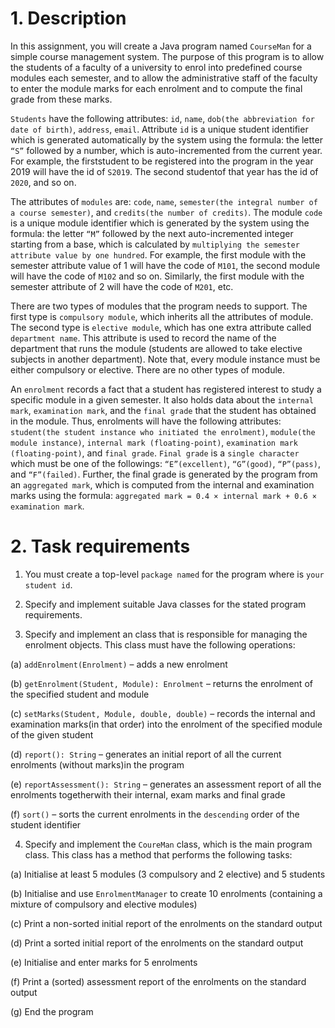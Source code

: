 # 1. Description

In this assignment, you will create a Java program named `CourseMan` for a simple course management
system. The purpose of this program is to allow the students of a faculty of a university to enrol into predefined course modules each semester, and to allow the administrative staff of the faculty to enter the
module marks for each enrolment and to compute the final grade from these marks.

`Students` have the following attributes: `id`, `name`, `dob(the abbreviation for date of birth)`, `address`, `email`.
Attribute `id` is a unique student identifier which is generated automatically by the system using the
formula: the letter `“S”` followed by a number, which is auto-incremented from the current year. For
example, the firststudent to be registered into the program in the year 2019 will have the id of ``S2019``. The
second studentof that year has the id of ``2020``, and so on.

The attributes of `modules` are: `code`, `name`, `semester(the integral number of a course semester)`, and
`credits(the number of credits)`. The module `code` is a unique module identifier which is generated by the
system using the formula: the letter `“M”` followed by the next auto-incremented integer starting from a
base, which is calculated by `multiplying the semester attribute value by one hundred`. For example, the
first module with the semester attribute value of 1 will have the code of `M101`, the second module will
have the code of `M102` and so on. Similarly, the first module with the semester attribute of 2 will have the
code of ``M201``, etc.

There are two types of modules that the program needs to support. The first type is `compulsory module`,
which inherits all the attributes of module. The second type is `elective module`, which has one extra
attribute called `department name`. This attribute is used to record the name of the department that runs the
module (students are allowed to take elective subjects in another department). Note that, every module
instance must be either compulsory or elective. There are no other types of module.

An `enrolment` records a fact that a student has registered interest to study a specific module in a given
semester. It also holds data about the `internal mark`, `examination mark`, and the `final grade` that the student
has obtained in the module. Thus, enrolments will have the following attributes: `student(the student
instance who initiated the enrolment)`, `module(the module instance)`, `internal mark (floating-point)`,
`examination mark (floating-point)`, and `final grade`. `Final grade` is a `single character` which must be one of
the followings: `“E”(excellent)`, `“G”(good)`, `“P”(pass)`, and `“F”(failed)`. Further, the final grade is
generated by the program from an `aggregated mark`, which is computed from the internal and
examination marks using the formula: `aggregated mark = 0.4 × internal mark + 0.6 × examination mark`.

# 2. Task requirements

1. You must create a top-level `package named` for the program where is `your student id`.

2. Specify and implement suitable Java classes for the stated program requirements.

3. Specify and implement an class that is responsible for managing the
enrolment objects. This class must have the following operations:

  (a) `addEnrolment(Enrolment)` – adds a new enrolment

  (b) `getEnrolment(Student, Module): Enrolment` – returns the enrolment of the specified
student and module

  (c) `setMarks(Student, Module, double, double)` – records the internal and examination
marks(in that order) into the enrolment of the specified module of the given student

  (d) `report(): String` – generates an initial report of all the current enrolments (without
marks)in the program

  (e) `reportAssessment(): String` – generates an assessment report of all the enrolments
togetherwith their internal, exam marks and final grade

  (f) `sort()` – sorts the current enrolments in the `descending` order of the student identifier

4. Specify and implement the `CoureMan` class, which is the main program class. This class
has a method that performs the following tasks:

  (a) Initialise at least 5 modules (3 compulsory and 2 elective) and 5 students

  (b) Initialise and use `EnrolmentManager` to create 10 enrolments (containing a mixture of
compulsory and elective modules)

  (c) Print a non-sorted initial report of the enrolments on the standard output

  (d) Print a sorted initial report of the enrolments on the standard output

  (e) Initialise and enter marks for 5 enrolments

  (f) Print a (sorted) assessment report of the enrolments on the standard output

  (g) End the program
